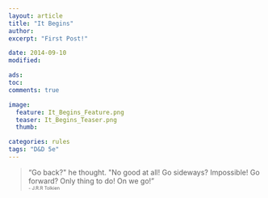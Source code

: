 ```yaml
---
layout: article
title: "It Begins"
author:
excerpt: "First Post!"

date: 2014-09-10
modified:

ads:
toc:
comments: true

image:
  feature: It_Begins_Feature.png
  teaser: It_Begins_Teaser.png
  thumb:

categories: rules
tags: "D&D 5e"
---
```


> “Go back?" he thought. "No good at all! Go sideways? Impossible! Go forward? Only thing to do! On we go!”<br /><span style="font-size: 65%">- J.R.R Tolkien</span>
